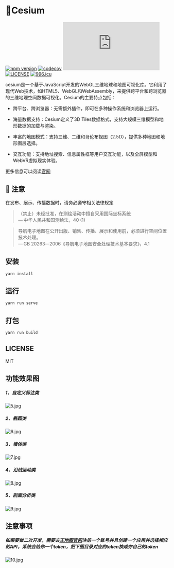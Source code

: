 # :rocket:Cesium

[![npm version](https://img.shields.io/npm/v/gcoord.svg)](https://www.npmjs.com/package/gcoord)
[![codecov](https://codecov.io/gh/hujiulong/gcoord/branch/master/graph/badge.svg)](https://codecov.io/gh/hujiulong/gcoord)
[![gzip size](http://img.badgesize.io/https://unpkg.com/gcoord/dist/gcoord.global.prod.js?compression=gzip)](https://unpkg.com/gcoord/dist/gcoord.global.prod.js)
[![LICENSE](https://img.shields.io/npm/l/gcoord.svg)](https://www.npmjs.com/package/gcoord)
[![996.icu](https://img.shields.io/badge/link-996.icu-red.svg)](https://996.icu)

cesium是一个基于JavaScript开发的WebGL三维地球和地图可视化库。它利用了现代Web技术，如HTML5、WebGL和WebAssembly，来提供跨平台和跨浏览器的三维地理空间数据可视化。Cesium的主要特点包括：

- 跨平台、跨浏览器：无需额外插件，即可在多种操作系统和浏览器上运行。
- 海量数据支持：Cesium定义了3D Tiles数据格式，支持大规模三维模型和地形数据的加载与渲染。

- 丰富的地图模式：支持三维、二维和哥伦布视图（2.5D），提供多种地图和地形图层选择。

- 交互功能：支持地址搜索、信息属性框等用户交互功能，以及全屏模型和WebVR虚拟现实体验。

更多信息可以阅读[官网](https://cesium.com/)

## 🚨 注意

在发布、展示、传播数据时，请务必遵守相关法律规定

> （禁止）未经批准，在测绘活动中擅自采用国际坐标系统 <br> — 中华人民共和国测绘法，40 (1)

> 导航电子地图在公开出版、销售、传播、展示和使用前，必须进行空间位置技术处理。<br> — GB 20263―2006《导航电子地图安全处理技术基本要求》，4.1

## 安装

```bash
yarn install 
```

## 运行

```bash
yarn run serve
```

## 打包

```bash
yarn run build
```

## LICENSE

MIT

[number]: https://developer.mozilla.org/en-US/docs/Web/JavaScript/Reference/Global_Objects/Number
[string]: https://developer.mozilla.org/en-US/docs/Web/JavaScript/Reference/Global_Objects/String
[Array]: https://developer.mozilla.org/en-US/docs/Web/JavaScript/Reference/Global_Objects/Array
[Object]: https://developer.mozilla.org/en-US/docs/Web/JavaScript/Reference/Global_Objects/Object
[Error]: https://developer.mozilla.org/en-US/docs/Web/JavaScript/Reference/Global_Objects/Error

[GeoJSON]: https://tools.ietf.org/html/rfc7946#page-6



## 功能效果图

##### 1、自定义标注类

![5.jpg](https://pic1.58cdn.com.cn/nowater/webim/big/n_v22df14bfb2b7d43c4be2c1f1241299e84.jpg)

##### 2、椭圆类

![6.jpg](https://pic8.58cdn.com.cn/nowater/webim/big/n_v2554a57ff12d544688d484cbd2ec1955b.jpg)

##### 3、墙体类

![7.jpg](https://pic5.58cdn.com.cn/nowater/webim/big/n_v2123c732a476d4f8298ed168e155c3ed5.jpg)

##### 4、沿线运动类

![8.jpg](https://pic2.58cdn.com.cn/nowater/webim/big/n_v28a6a9d183558432797565d8e89cd7654.jpg)

##### 5、剖面分析类

![9.jpg](https://pic1.58cdn.com.cn/nowater/webim/big/n_v29849083364a54bb8ae89dfeb1f54fec4.jpg)

## 注意事项

##### 如果要做二次开发，需要去[天地图官网](http://lbs.tianditu.gov.cn/)注册一个账号并且创建一个应用并选择相应的API，系统会给你一个token，把下图目录对应的token换成你自己的token

![10.jpg](https://pic6.58cdn.com.cn/nowater/webim/big/n_v2282039865c7342e79b25b1133a11b077.jpg)
